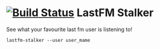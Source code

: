 [![Build Status](https://secure.travis-ci.org/JonRowe/lastfm-stalker.png)](http://travis-ci.org/JonRowe/lastfm-stalker)
LastFM Stalker
==============

See what your favourite last fm user is listening to!

`lastfm-stalker --user user_mame`
